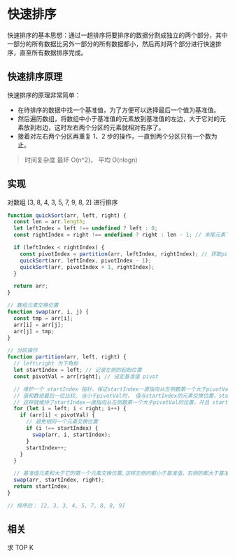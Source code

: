 # 快速排序

快速排序的基本思想：通过一趟排序将要排序的数据分割成独立的两个部分，其中一部分的所有数据比另外一部分的所有数据都小，然后再对两个部分进行快速排序，直至所有数据排序完成。

## 快速排序原理

快速排序的原理非常简单：

- 在待排序的数据中找一个基准值，为了方便可以选择最后一个值为基准值。
- 然后遍历数组，将数组中小于基准值的元素放到基准值的左边，大于它对的元素放到右边，这时左右两个分区的元素就相对有序了。
- 接着对左右两个分区再重复 1、2 步的操作，一直到两个分区只有一个数为止。

> 时间复杂度 最坏 O(n^2)， 平均 O(nlogn)

## 实现

对数组 [3, 8, 4, 3, 5, 7, 9, 8, 2] 进行排序

```js
function quickSort(arr, left, right) {
  const len = arr.length;
  let leftIndex = left !== undefined ? left : 0;
  const rightIndex = right !== undefined ? right : len - 1; // 末尾元素下标

  if (leftIndex < rightIndex) {
    const pivotIndex = partition(arr, leftIndex, rightIndex); // 获取pivot位
    quickSort(arr, leftIndex, pivotIndex - 1);
    quickSort(arr, pivotIndex + 1, rightIndex);
  }

  return arr;
}

// 数组元素交换位置
function swap(arr, i, j) {
  const tmp = arr[i];
  arr[i] = arr[j];
  arr[j] = tmp;
}

// 分区操作
function partition(arr, left, right) {
  // left\right 为下角标
  let startIndex = left; // 记录左侧的起始位置
  const pivotVal = arr[right]; // 设定基准值 pivot

  // 维护一个 startIndex 指针，保证startIndex一直指向从左侧数第一个大于pivotVal的位置
  // 值和数组最后一位比较, 当小于pivotVal时， 值与startIndex的元素交换位置，startIndex + 1
  // 这样就维持了startIndex一直指向从左侧数第一个大于pivotVal的位置，并且 startIndex 之前的元素都小于pivotVal
  for (let i = left; i < right; i++) {
    if (arr[i] < pivotVal) {
      // 避免相同一个元素交换位置
      if (i !== startIndex) {
        swap(arr, i, startIndex);
      }
      startIndex++;
    }
  }

  // 基准值元素和大于它的第一个元素交换位置,这样左侧的都小于基准值，右侧的都大于基准值
  swap(arr, startIndex, right);
  return startIndex;
}

// 排序后： [2, 3, 3, 4, 5, 7, 8, 8, 9]
```

## 相关

求 TOP K
